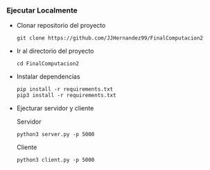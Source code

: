 ### Ejecutar Localmente

- Clonar repositorio del proyecto


    ```
    git clone https://github.com/JJHernandez99/FinalComputacion2

    ```
- Ir al directorio del proyecto

    ```
    cd FinalComputacion2
    ```

- Instalar dependencias
    ```
    pip install -r requirements.txt
    pip3 install -r requirements.txt
    
    ```

- Ejecturar servidor y cliente

    Servidor
    ```
    python3 server.py -p 5000

    ```
    Cliente
    ```
    python3 client.py -p 5000

    ```